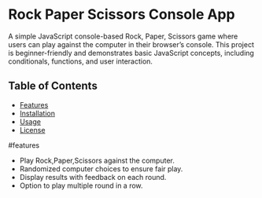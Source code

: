 # Rock Paper Scissors Console App

A simple JavaScript console-based Rock, Paper, Scissors game where users can play against the computer in their browser’s console. This project is beginner-friendly and demonstrates basic JavaScript concepts, including conditionals, functions, and user interaction.

## Table of Contents
- [Features](#features)
- [Installation](#installation)
- [Usage](#usage)
- [License](#license)

#features
- Play Rock,Paper,Scissors against the computer.
- Randomized computer choices to ensure fair play.
- Display results with feedback on each round.
- Option to play multiple round in a row.
